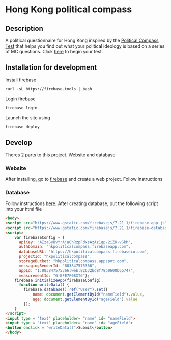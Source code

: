 # Hong Kong political compass

## Description

A political questionnaire for Hong Kong inspired by the [Political Compass Test](https://www.politicalcompass.org/test) that helps you find out what your political ideology is based on a series of MC questions. Click [here](https://hkpoliticalcompass.web.app) to begin your test.

## Installation for development

Install firebase
```
curl -sL https://firebase.tools | bash
```
Login firebase
```
firebase login
```
Launch the site using 
```
firebase deploy
```

## Develop

Theres 2 parts to this project. Website and database

### Website
After installing, go to [firebase](https://firebase.google.com) and create a web project. Follow instructions

### Database

Follow instructions [here](https://firebase.google.com/docs/database/web/start). After creating database, put the following script into your html file
```html
<body>
<script src="https://www.gstatic.com/firebasejs/7.21.1/firebase-app.js"></script>
<script src="https://www.gstatic.com/firebasejs/7.21.1/firebase-database.js"></script>
<script>
    var firebaseConfig = {
      apiKey: "AIzaSyBvYrAjaChRzpFdxsAzAz1qp-2iZH-vGkM",
      authDomain: "hkpoliticalcompass.firebaseapp.com",
      databaseURL: "https://hkpoliticalcompass.firebaseio.com",
      projectId: "hkpoliticalcompass",
      storageBucket: "hkpoliticalcompass.appspot.com",
      messagingSenderId: "883847575366",
      appId: "1:883847575366:web:82632bd8f78b0600b65747",
      measurementId: "G-EFE7F08XT6"};
    firebase.initializeApp(firebaseConfig);
      function writeData() {
        firebase.database().ref("User").set({
            name: document.getElementById("nameField").value,
            age: document.getElementById("ageField").value
        });
    }
</script>   
<input type = "text" placeholder= "name" id= "nameField">
<input type = "text" placeholder= "name" id= "ageField">
<button onclick = "writeData()">Submit</button>
</body>

```